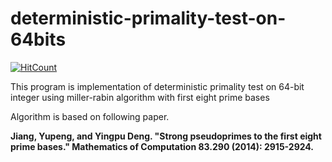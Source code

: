 # deterministic-primality-test-on-64bits

[![HitCount](http://hits.dwyl.io/mcsmonk/deterministic-primality-test-on-64bits.svg)](http://hits.dwyl.io/mcsmonk/deterministic-primality-test-on-64bits)

This program is implementation of deterministic primality test on 64-bit integer using miller-rabin algorithm with first eight prime bases

Algorithm is based on following paper.

**Jiang, Yupeng, and Yingpu Deng. "Strong pseudoprimes to the first eight prime bases." Mathematics of Computation 83.290 (2014): 2915-2924.**
